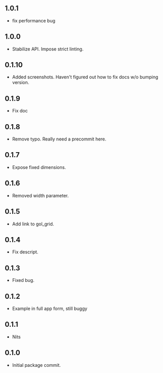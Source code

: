 ## 1.0.1
 - fix performance bug
 
## 1.0.0
 - Stabilize API.  Impose strict linting.

## 0.1.10
 - Added screenshots.  Haven't figured out how to fix docs w/o bumping version.

## 0.1.9
 - Fix doc

## 0.1.8
 - Remove typo.  Really need a precommit here.

## 0.1.7
 - Expose fixed dimensions.

## 0.1.6
 - Removed width parameter.

## 0.1.5
 - Add link to gol_grid.

## 0.1.4
 - Fix descript.

## 0.1.3
 - Fixed bug.

## 0.1.2
 - Example in full app form, still buggy

## 0.1.1
 - Nits

## 0.1.0
 - Initial package commit.
